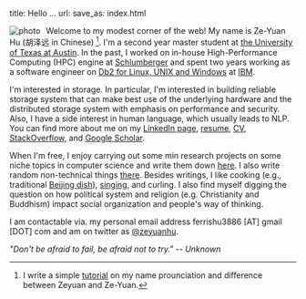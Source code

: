 title: Hello ...
url:
save_as: index.html

<!-- See: https://github.com/peterwittek/peterwittek.com/blob/master/content/pages/home.md on image-text arrangement -->
<img style="float:left; border-right:10px solid white; max-width: 40%" src="images/me2.jpg" alt="photo"/>Welcome to my modest corner of the web! My name is Ze-Yuan Hu (胡泽远 in Chinese) [^1]. 
I'm a second year master student at [the University of Texas at Austin](https://www.utexas.edu/). In the past, I worked on in-house High-Performance Computing (HPC) engine at [Schlumberger](https://www.slb.com/) and spent two years working as a 
software engineer on [Db2 for Linux, UNIX and Windows](http://www.ibm.com/analytics/us/en/technology/db2/) at [IBM](https://www.ibm.com/us-en/). 

I'm interested in storage. In particular, I'm interested in building reliable storage system
that can make best use of the underlying hardware and the distributed storage system with emphasis on performance and security.
Also, I have a side interest in human language, which usually leads to NLP. 
You can find more about me on my [LinkedIn page](http://cn.linkedin.com/in/zhu45), 
[resume]({attach}/assets/zeyuan-hu-cv.pdf), [CV]({attach}/assets/zeyuan-hu-cv-long.pdf), [StackOverflow](https://stackoverflow.com/users/1460102/zack), and
[Google Scholar](https://scholar.google.com/citations?user=iAG5Mj0AAAAJ&hl=en).

When I'm free, I enjoy carrying out some min research projects on some niche topics
in computer science and write them down [here](http://zhu45.org/blog2/). I also write random non-technical things [there](https://zeyuanhu.wordpress.com/). 
Besides writings, I like cooking (e.g., traditional 
[Beijing dish](https://en.wikipedia.org/wiki/Beijing_cuisine)), 
[singing]({filename}songs.md), and curling.
I also find myself digging the question on how political system and religion (e.g. Christianity and Buddhism) impact social organization and people's way of thinking.

I am contactable via. my personal email address ferrishu3886 [AT] gmail [DOT] com and
am on twitter as [@zeyuanhu](https://twitter.com/zeyuanhu). 

<!-- <img src="/images/me2.jpg" class="img-fluid" alt="me" style="height: auto; max-width: 50%"/> -->

_"Don't be afraid to fail, be afraid not to try." -- Unknown_

[^1]:  I write a simple [tutorial]({filename}name.md) on my name prounciation and difference between Zeyuan and Ze-Yuan.